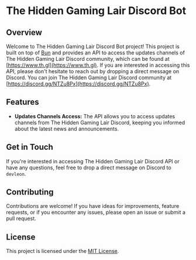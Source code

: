 # The Hidden Gaming Lair Discord Bot

## Overview

Welcome to The Hidden Gaming Lair Discord Bot project! This project is built on top of [Bun](https://bun.sh) and provides an API to access the updates channels of The Hidden Gaming Lair Discord community, which can be found at [https://www.th.gl](https://www.th.gl). If you are interested in accessing this API, please don't hesitate to reach out by dropping a direct message on Discord. You can join The Hidden Gaming Lair Discord community at [https://discord.gg/NTZu8Px](https://discord.gg/NTZu8Px).

## Features

- **Updates Channels Access:** The API allows you to access updates channels from The Hidden Gaming Lair Discord, keeping you informed about the latest news and announcements.

## Get in Touch

If you're interested in accessing The Hidden Gaming Lair Discord API or have any questions, feel free to drop a direct message on Discord to `devleon`.

## Contributing

Contributions are welcome! If you have ideas for improvements, feature requests, or if you encounter any issues, please open an issue or submit a pull request.

## License

This project is licensed under the [MIT License](LICENSE).
